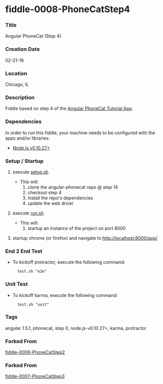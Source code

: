 fiddle-0008-PhoneCatStep4
======


### Title

Angular PhoneCat (Step 4)


### Creation Date

02-21-16


### Location

Chicago, IL


### Description

Fiddle based on step 4 of the [Angular PhoneCat Tutorial App](https://docs.angularjs.org/tutorial/step_04).


### Dependencies

In order to run this fiddle, your machine needs to be configured with the apps and/or libraries:

 *  [Node.js v0.10.27+](http://nodejs.org/)


### Setup / Startup

1.  execute [setup.sh](setup.sh)
    * This will:
        1.  clone the angular-phonecat repo @ step 14
        2.  checkout step 4
        3.  install the repo's dependencies
        4.  update the web driver

2.  execute [run.sh](run.sh)
    * This will:
        1.  startup an instance of the project on port 8000
3.  startup chrome (or firefox) and navigate to [http://localhost:8000/app/](http://localhost:8000/app/)


### End 2 End Test

* To kickoff protractor, execute the following command:

        test.sh "e2e"


### Unit Test

* To kickoff karma, execute the following command:

        test.sh "unit"


### Tags

angular 1.5.1, phonecat, step 0, node.js-v0.10.27+, karma, protractor


### Forked From

[fiddle-0006-PhoneCatStep2](../fiddle-0006-PhoneCatStep2)


### Forked From

[fiddle-0007-PhoneCatStep3](../fiddle-0007-PhoneCatStep3)
